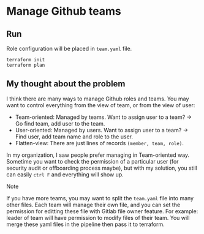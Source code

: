 # Manage Github teams

## Run
Role configuration will be placed in `team.yaml` file.
```
terraform init
terraform plan
```

## My thought about the problem
I think there are many ways to manage Github roles and teams. You may want to control everything from the view of team, or from the view of user:

- Team-oriented: Managed by teams. Want to assign user to a team? -> Go find team, add user to the team.
- User-oriented: Managed by users. Want to assign user to a team? -> Find user, add team name and role to the user.
- Flatten-view: There are just lines of records `(member, team, role)`.

In my organization, I saw people prefer managing in Team-oriented way. Sometime you want to check the permission of a particular user (for security audit or offboarding process maybe), but with my solution, you still can easily `ctrl F` and everything will show up.

> [!NOTE]
> If you have more teams, you may want to split the `team.yaml` file into many other files. Each team will manage their own file, and you can set the permission for editting these file with Gitlab file owner feature. For example: leader of team will have permission to modify files of their team. You will merge these yaml files in the pipeline then pass it to terraform.
